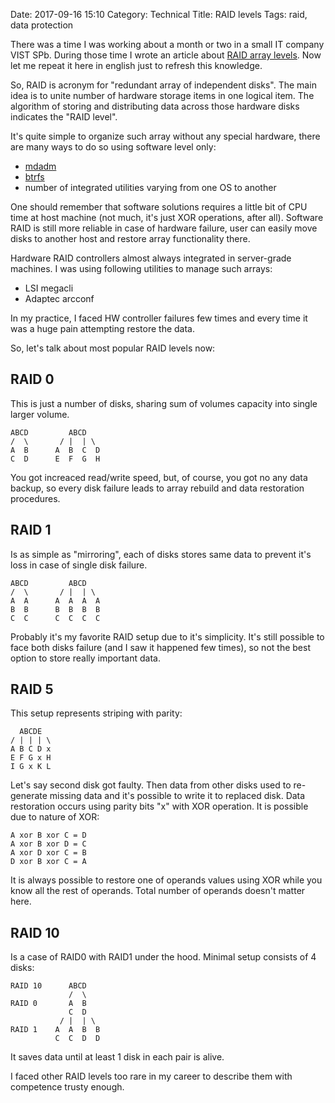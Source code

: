 Date: 2017-09-16 15:10
Category: Technical
Title: RAID levels
Tags: raid, data protection

There was a time I was working about a month or two in a small IT company VIST SPb. During those time I wrote an article about [RAID array levels](https://www.vist-spb.ru/articles/25-raid-massivy.html). Now let me repeat it here in english just to refresh this knowledge.

So, RAID is acronym for "redundant array of independent disks". The main idea is to unite number of hardware storage items in one logical item. The algorithm of storing and distributing data across those hardware disks indicates the "RAID level".

It's quite simple to organize such array without any special hardware, there are many ways to do so using software level only:

- [mdadm](https://en.wikipedia.org/wiki/Mdadm)
- [btrfs](https://en.wikipedia.org/wiki/Btrfs)
- number of integrated utilities varying from one OS to another

One should remember that software solutions requires a little bit of CPU time at host machine (not much, it's just XOR operations, after all). Software RAID is still more reliable in case of hardware failure, user can easily move disks to another host and restore array functionality there.

Hardware RAID controllers almost always integrated in server-grade machines. I was using following utilities to manage such arrays:

- LSI megacli
- Adaptec arcconf

In my practice, I faced HW controller failures few times and every time it was a huge pain attempting restore the data.

So, let's talk about most popular RAID levels now:

## RAID 0

This is just a number of disks, sharing sum of volumes capacity into single larger volume.

```
ABCD         ABCD
/  \       / |  | \
A  B      A  B  C  D
C  D      E  F  G  H
```

You got increaced read/write speed, but, of course, you got no any data backup, so every disk failure leads to array rebuild and data restoration procedures.

## RAID 1

Is as simple as "mirroring", each of disks stores same data to prevent it's loss in case of single disk failure.

```
ABCD         ABCD
/  \       / |  | \
A  A      A  A  A  A
B  B      B  B  B  B
C  C      C  C  C  C
```

Probably it's my favorite RAID setup due to it's simplicity. It's still possible to face both disks failure (and I saw it happened few times), so not the best option to store really important data.

## RAID 5

This setup represents striping with parity:

```
  ABCDE
/ | | | \
A B C D x
E F G x H
I G x K L
```

Let's say second disk got faulty. Then data from other disks used to re-generate missing data and it's possible to write it to replaced disk. Data restoration occurs using parity bits "x" with XOR operation. It is possible due to nature of XOR:

```
A xor B xor C = D
A xor B xor D = C
A xor D xor C = B
D xor B xor C = A
```

It is always possible to restore one of operands values using XOR while you know all the rest of operands. Total number of operands doesn't matter here.

## RAID 10

Is a case of RAID0 with RAID1 under the hood. Minimal setup consists of 4 disks:

```
RAID 10      ABCD
             /  \
RAID 0       A  B
             C  D
           / |  | \
RAID 1    A  A  B  B
          C  C  D  D
```

It saves data until at least 1 disk in each pair is alive.

I faced other RAID levels too rare in my career to describe them with competence trusty enough.
